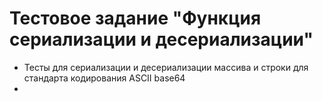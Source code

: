 <h1>Тестовое задание "Функция сериализации и десериализации"</h1>

<ul>
  <li>Тесты для сериализации и десериализации массива и строки для стандарта кодирования ASCII base64</li>
  <li></li>
</ul>
